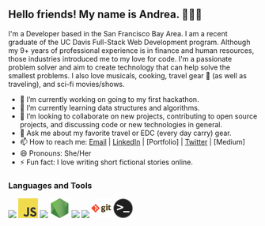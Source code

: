 ## Hello friends! My name is Andrea. 🙆🏻‍♀️

I'm a Developer based in the San Francisco Bay Area. I am a recent graduate of the UC Davis Full-Stack Web Development program. Although my 9+ years of professional experience is in finance and human resources, those industries introduced me to my love for code. I'm a passionate problem solver and aim to create technology that can help solve the smallest problems. I also love musicals, cooking, travel gear 🧳 (as well as traveling), and sci-fi movies/shows.  

- 🔭 I’m currently working on going to my first hackathon.
- 🌱 I’m currently learning data structures and algorithms.
- 👯 I’m looking to collaborate on new projects, contributing to open source projects, and discussing code or new technologies in general.
- 💬 Ask me about my favorite travel or EDC (every day carry) gear.
- 📫 How to reach me: [Email](https://mail.google.com/mail/?view=cm&fs=1&to=arumbaua366@gmail.com&su=SUBJECT&body=BODY) | [LinkedIn](https://www.linkedin.com/in/andrearumbaua/) | [Portfolio] | [Twitter](https://twitter.com/andyk366) | [Medium]
- 😄 Pronouns: She/Her
- ⚡ Fun fact: I love writing short fictional stories online.

### Languages and Tools
<code><img height="50" src="https://upload.wikimedia.org/wikipedia/commons/thumb/1/10/CSS3_and_HTML5_logos_and_wordmarks.svg/791px-CSS3_and_HTML5_logos_and_wordmarks.svg.png"></code>
<code><img height="40" src="https://raw.githubusercontent.com/github/explore/80688e429a7d4ef2fca1e82350fe8e3517d3494d/topics/javascript/javascript.png"></code>
<code><img height="40" src="https://upload.wikimedia.org/wikipedia/commons/thumb/a/a7/React-icon.svg/1200px-React-icon.svg.png"></code>
<code><img height="40" src="https://raw.githubusercontent.com/github/explore/80688e429a7d4ef2fca1e82350fe8e3517d3494d/topics/nodejs/nodejs.png"></code>
<code><img height="40" src="https://toppng.com/uploads/preview/9kib-354x415-unnamed-mongodb-logo-sv-11562860723mgempnmrq3.png"></code>
<code><img height="40" src="https://pbs.twimg.com/profile_images/1255113654049128448/J5Yt92WW_400x400.png"></code>
<code><img height="40" src="https://raw.githubusercontent.com/github/explore/80688e429a7d4ef2fca1e82350fe8e3517d3494d/topics/git/git.png"></code>
<code><img height="40" src="https://raw.githubusercontent.com/github/explore/80688e429a7d4ef2fca1e82350fe8e3517d3494d/topics/terminal/terminal.png"></code>
